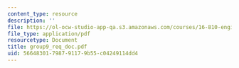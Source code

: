 ```yaml
---
content_type: resource
description: ''
file: https://ol-ocw-studio-app-qa.s3.amazonaws.com/courses/16-810-engineering-design-and-rapid-prototyping-january-iap-2005/56648301798791179b55c04249114dd4_group9_req_doc.pdf
file_type: application/pdf
resourcetype: Document
title: group9_req_doc.pdf
uid: 56648301-7987-9117-9b55-c04249114dd4
---
```

